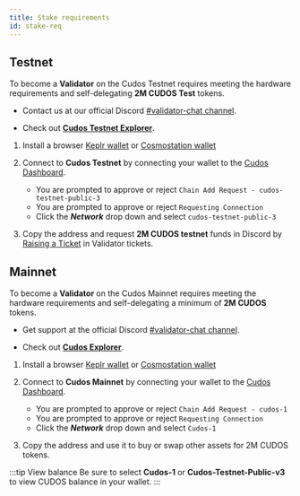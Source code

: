 ```yaml
---
title: Stake requirements
id: stake-req
---
```


## Testnet

To become a **Validator** on the Cudos Testnet requires meeting the hardware requirements and self-delegating **2M CUDOS Test** tokens.

* Contact us at our official Discord [#validator-chat channel](https://discord.com/channels/593796681103966208/849951329174421504).

* Check out [**Cudos Testnet Explorer**](https://explorer.testnet.cudos.org/).

1. Install a browser [Keplr wallet](https://help.keplr.app/en/getting-started/installing-keplr-wallet) or [Cosmostation wallet](https://docs.cosmostation.io/docs/User%20Guide/Cosmostation%20Extension/introduction/) 

2. Connect to **Cudos Testnet** by connecting your wallet to the [Cudos Dashboard](https://dashboard.cudos.org/).

    * You are prompted to approve or reject `Chain Add Request - cudos-testnet-public-3`
    * You are prompted to approve or reject `Requesting Connection`
    * Click the ***Network*** drop down and select `cudos-testnet-public-3`

3. Copy the address and request **2M CUDOS testnet** funds in Discord by [Raising a Ticket](https://discord.com/channels/593796681103966208/974390166066192434) in Validator tickets.

## Mainnet

To become a **Validator** on the Cudos Mainnet requires meeting the hardware requirements and self-delegating a minimum of **2M CUDOS** tokens.

* Get support at the official Discord [#validator-chat channel](https://discord.com/channels/593796681103966208/849951329174421504).

* Check out [**Cudos Explorer**](https://explorer.cudos.org/).

1. Install a browser [Keplr wallet](https://help.keplr.app/en/getting-started/installing-keplr-wallet) or [Cosmostation wallet](https://docs.cosmostation.io/docs/User%20Guide/Cosmostation%20Extension/introduction/) 

2. Connect to **Cudos Mainnet** by connecting your wallet to the [Cudos Dashboard](https://dashboard.cudos.org/).

    * You are prompted to approve or reject `Chain Add Request - cudos-1`
    * You are prompted to approve or reject `Requesting Connection`
    * Click the ***Network*** drop down and select `Cudos-1`

3. Copy the address and use it to buy or swap other assets for 2M CUDOS tokens. 

:::tip View balance
Be sure to select **Cudos-1** or **Cudos-Testnet-Public-v3** to view CUDOS balance in your wallet. 
:::











